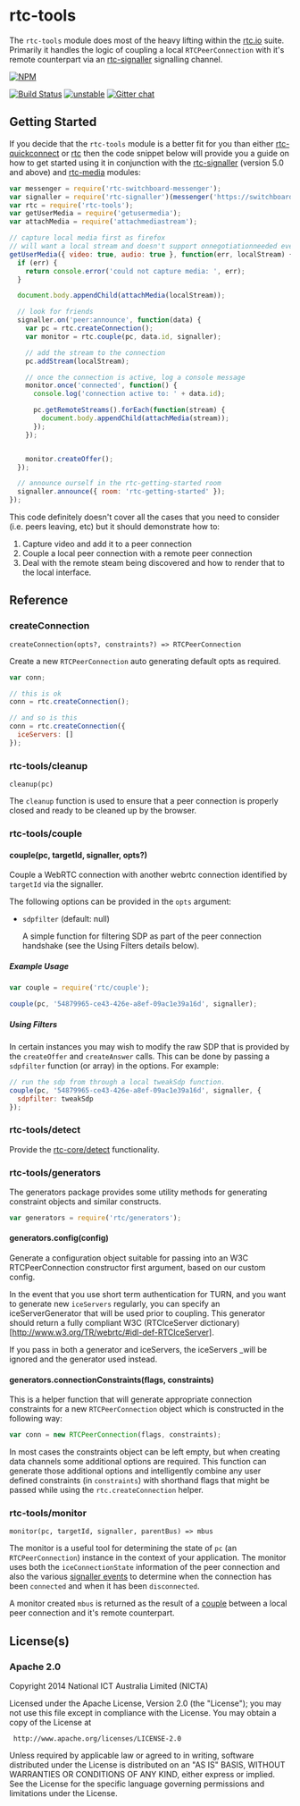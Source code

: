 # rtc-tools

The `rtc-tools` module does most of the heavy lifting within the
[rtc.io](http://rtc.io) suite.  Primarily it handles the logic of coupling
a local `RTCPeerConnection` with it's remote counterpart via an
[rtc-signaller](https://github.com/rtc-io/rtc-signaller) signalling
channel.


[![NPM](https://nodei.co/npm/rtc-tools.png)](https://nodei.co/npm/rtc-tools/)

[![Build Status](https://img.shields.io/travis/rtc-io/rtc-tools.svg?branch=master)](https://travis-ci.org/rtc-io/rtc-tools) [![unstable](https://img.shields.io/badge/stability-unstable-yellowgreen.svg)](https://github.com/dominictarr/stability#unstable) 
[![Gitter chat](https://badges.gitter.im/rtc-io/discuss.png)](https://gitter.im/rtc-io/discuss)



## Getting Started

If you decide that the `rtc-tools` module is a better fit for you than either
[rtc-quickconnect](https://github.com/rtc-io/rtc-quickconnect) or
[rtc](https://github.com/rtc-io/rtc) then the code snippet below
will provide you a guide on how to get started using it in conjunction with
the [rtc-signaller](https://github.com/rtc-io/rtc-signaller) (version 5.0 and above)
and [rtc-media](https://github.com/rtc-io/rtc-media) modules:

```js
var messenger = require('rtc-switchboard-messenger');
var signaller = require('rtc-signaller')(messenger('https://switchboard.rtc.io/'));
var rtc = require('rtc-tools');
var getUserMedia = require('getusermedia');
var attachMedia = require('attachmediastream');

// capture local media first as firefox
// will want a local stream and doesn't support onnegotiationneeded event
getUserMedia({ video: true, audio: true }, function(err, localStream) {
  if (err) {
    return console.error('could not capture media: ', err);
  }

  document.body.appendChild(attachMedia(localStream));

  // look for friends
  signaller.on('peer:announce', function(data) {
    var pc = rtc.createConnection();
    var monitor = rtc.couple(pc, data.id, signaller);

    // add the stream to the connection
    pc.addStream(localStream);

    // once the connection is active, log a console message
    monitor.once('connected', function() {
      console.log('connection active to: ' + data.id);

      pc.getRemoteStreams().forEach(function(stream) {
        document.body.appendChild(attachMedia(stream));
      });
    });


    monitor.createOffer();
  });

  // announce ourself in the rtc-getting-started room
  signaller.announce({ room: 'rtc-getting-started' });
});

```

This code definitely doesn't cover all the cases that you need to consider
(i.e. peers leaving, etc) but it should demonstrate how to:

1. Capture video and add it to a peer connection
2. Couple a local peer connection with a remote peer connection
3. Deal with the remote steam being discovered and how to render
   that to the local interface.

## Reference

### createConnection

```
createConnection(opts?, constraints?) => RTCPeerConnection
```

Create a new `RTCPeerConnection` auto generating default opts as required.

```js
var conn;

// this is ok
conn = rtc.createConnection();

// and so is this
conn = rtc.createConnection({
  iceServers: []
});
```

### rtc-tools/cleanup

```
cleanup(pc)
```

The `cleanup` function is used to ensure that a peer connection is properly
closed and ready to be cleaned up by the browser.

### rtc-tools/couple

#### couple(pc, targetId, signaller, opts?)

Couple a WebRTC connection with another webrtc connection identified by
`targetId` via the signaller.

The following options can be provided in the `opts` argument:

- `sdpfilter` (default: null)

  A simple function for filtering SDP as part of the peer
  connection handshake (see the Using Filters details below).

##### Example Usage

```js
var couple = require('rtc/couple');

couple(pc, '54879965-ce43-426e-a8ef-09ac1e39a16d', signaller);
```

##### Using Filters

In certain instances you may wish to modify the raw SDP that is provided
by the `createOffer` and `createAnswer` calls.  This can be done by passing
a `sdpfilter` function (or array) in the options.  For example:

```js
// run the sdp from through a local tweakSdp function.
couple(pc, '54879965-ce43-426e-a8ef-09ac1e39a16d', signaller, {
  sdpfilter: tweakSdp
});
```

### rtc-tools/detect

Provide the [rtc-core/detect](https://github.com/rtc-io/rtc-core#detect)
functionality.

### rtc-tools/generators

The generators package provides some utility methods for generating
constraint objects and similar constructs.

```js
var generators = require('rtc/generators');
```

#### generators.config(config)

Generate a configuration object suitable for passing into an W3C
RTCPeerConnection constructor first argument, based on our custom config.

In the event that you use short term authentication for TURN, and you want
to generate new `iceServers` regularly, you can specify an iceServerGenerator
that will be used prior to coupling. This generator should return a fully
compliant W3C (RTCIceServer dictionary)[http://www.w3.org/TR/webrtc/#idl-def-RTCIceServer].

If you pass in both a generator and iceServers, the iceServers _will be
ignored and the generator used instead.

#### generators.connectionConstraints(flags, constraints)

This is a helper function that will generate appropriate connection
constraints for a new `RTCPeerConnection` object which is constructed
in the following way:

```js
var conn = new RTCPeerConnection(flags, constraints);
```

In most cases the constraints object can be left empty, but when creating
data channels some additional options are required.  This function
can generate those additional options and intelligently combine any
user defined constraints (in `constraints`) with shorthand flags that
might be passed while using the `rtc.createConnection` helper.

### rtc-tools/monitor

```
monitor(pc, targetId, signaller, parentBus) => mbus
```

The monitor is a useful tool for determining the state of `pc` (an
`RTCPeerConnection`) instance in the context of your application. The
monitor uses both the `iceConnectionState` information of the peer
connection and also the various
[signaller events](https://github.com/rtc-io/rtc-signaller#signaller-events)
to determine when the connection has been `connected` and when it has
been `disconnected`.

A monitor created `mbus` is returned as the result of a
[couple](https://github.com/rtc-io/rtc#rtccouple) between a local peer
connection and it's remote counterpart.

## License(s)

### Apache 2.0

Copyright 2014 National ICT Australia Limited (NICTA)

   Licensed under the Apache License, Version 2.0 (the "License");
   you may not use this file except in compliance with the License.
   You may obtain a copy of the License at

     http://www.apache.org/licenses/LICENSE-2.0

   Unless required by applicable law or agreed to in writing, software
   distributed under the License is distributed on an "AS IS" BASIS,
   WITHOUT WARRANTIES OR CONDITIONS OF ANY KIND, either express or implied.
   See the License for the specific language governing permissions and
   limitations under the License.
